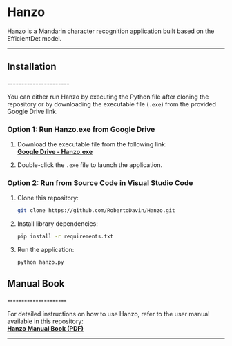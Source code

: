 # **Hanzo**

Hanzo is a Mandarin character recognition application built based on the EfficientDet model.

---

## **Installation**

**----------------------**

You can either run Hanzo by executing the Python file after cloning the repository or by downloading the executable file (`.exe`) from the provided Google Drive link.

### **Option 1: Run Hanzo.exe from Google Drive**

1. Download the executable file from the following link:  
   [**Google Drive - Hanzo.exe**](https://drive.google.com/file/d/178PspjTCC7S748CsE5axyKFszEsoofZi/view?usp=sharing)

2. Double-click the `.exe` file to launch the application.

### **Option 2: Run from Source Code in Visual Studio Code**

1. Clone this repository:

   ```bash
   git clone https://github.com/RobertoDavin/Hanzo.git

   ```

2. Install library dependencies:

   ```bash
   pip install -r requirements.txt

   ```

3. Run the application:
   ```bash
   python hanzo.py
   ```

## **Manual Book**

**---------------------**

For detailed instructions on how to use Hanzo, refer to the user manual available in this repository:  
[**Hanzo Manual Book (PDF)**](./main/Hanzo%20Manual%20Book.pdf)

---
